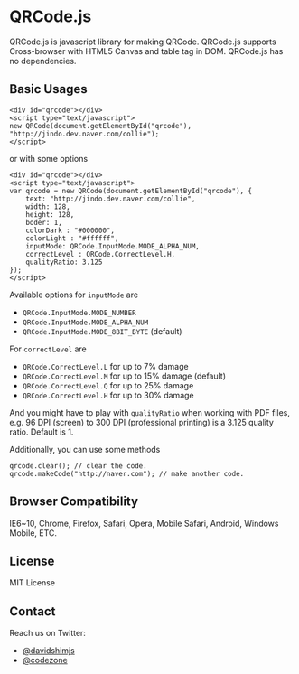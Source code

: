 # QRCode.js
QRCode.js is javascript library for making QRCode. QRCode.js supports Cross-browser with HTML5 Canvas and table tag in DOM.
QRCode.js has no dependencies.

## Basic Usages
```
<div id="qrcode"></div>
<script type="text/javascript">
new QRCode(document.getElementById("qrcode"), "http://jindo.dev.naver.com/collie");
</script>
```

or with some options

```
<div id="qrcode"></div>
<script type="text/javascript">
var qrcode = new QRCode(document.getElementById("qrcode"), {
	text: "http://jindo.dev.naver.com/collie",
	width: 128,
	height: 128,
	boder: 1,
	colorDark : "#000000",
	colorLight : "#ffffff",
	inputMode: QRCode.InputMode.MODE_ALPHA_NUM,
	correctLevel : QRCode.CorrectLevel.H,
	qualityRatio: 3.125
});
</script>
```
Available options for `inputMode` are

* `QRCode.InputMode.MODE_NUMBER`
* `QRCode.InputMode.MODE_ALPHA_NUM`
* `QRCode.InputMode.MODE_8BIT_BYTE` (default)

For `correctLevel` are

* `QRCode.CorrectLevel.L` for up to 7% damage
* `QRCode.CorrectLevel.M` for up to 15% damage (default)
* `QRCode.CorrectLevel.Q` for up to 25% damage
* `QRCode.CorrectLevel.H` for up to 30% damage

And you might have to play with `qualityRatio` when working with PDF files, e.g. 96 DPI (screen) to 300 DPI (professional printing) is a 3.125 quality ratio. Default is 1.

Additionally, you can use some methods

```
qrcode.clear(); // clear the code.
qrcode.makeCode("http://naver.com"); // make another code.
```

## Browser Compatibility
IE6~10, Chrome, Firefox, Safari, Opera, Mobile Safari, Android, Windows Mobile, ETC.

## License
MIT License

## Contact
Reach us on Twitter:
* [@davidshimjs](https://twitter.com/davidshimjs)
* [@codezone](https://twitter.com/codezone)
